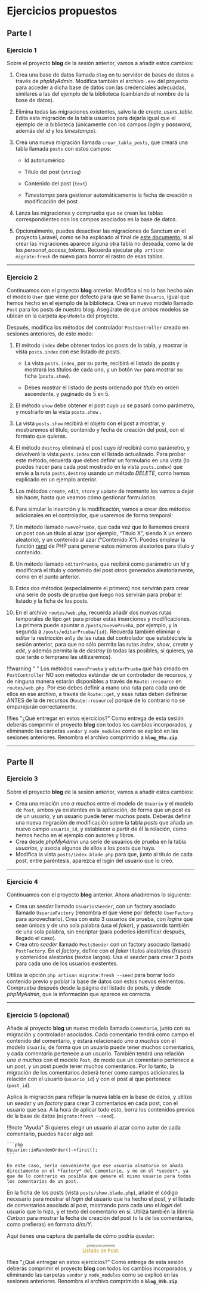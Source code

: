# Ejercicios propuestos

## Parte I

### Ejercicio 1

Sobre el proyecto **blog** de la sesión anterior, vamos a añadir estos cambios:

1. Crea una base de datos llamada `blog` en tu servidor de bases de datos a través de *phpMyAdmin*. Modifica también el archivo `.env` del proyecto para acceder a dicha base de datos con las credenciales adecuadas, similares a las del ejemplo de la biblioteca (cambiando el nombre de la base de datos).

2. Elimina todas las migraciones existentes, salvo la de *create_users_table*. Edita esta migración de la tabla usuarios para dejarla igual que el ejemplo de la biblioteca (únicamente con los campos *login* y *password*, además del *id* y los *timestamps*).

3. Crea una nueva migración llamada `crear_tabla_posts`, que creará una tabla llamada `posts` con estos campos:

   - Id autonumérico

   - Título del post (`string`)

   - Contenido del post (`text`)

   - *Timestamps* para gestionar automáticamente la fecha de creación o modificación del post

4. Lanza las migraciones y comprueba que se crean las tablas correspondientes con los campos asociados en la base de datos.
5. Opcionalmente, puedes desactivar las migraciones de Sanctum en el proyecto Laravel, como se ha explicado al final de [este documento](https://nachoiborraies.github.io/laravel/md/es/04b), si al crear las migraciones aparece alguna otra tabla no deseada, como la de los *personal_access_tokens*. Recuerda ejecutar `php artisan migrate:fresh` de nuevo para borrar el rastro de esas tablas.

<hr />

### Ejercicio 2

Continuamos con el proyecto **blog** anterior. Modifica si no lo has hecho aún el modelo `User` que viene por defecto para que se llame `Usuario`, igual que hemos hecho en el ejemplo de la biblioteca. Crea un nuevo modelo llamado `Post` para los posts de nuestro blog. Asegúrate de que ambos modelos se ubican en la carpeta `App\Models` del proyecto.

Después, modifica los métodos del controlador `PostController` creado en sesiones anteriores, de este modo:

1. El método `index` debe obtener todos los posts de la tabla, y mostrar la vista `posts.index` con ese listado de posts.

   - La vista `posts.index`, por su parte, recibirá el listado de posts y mostrará los títulos de cada uno, y un botón `Ver` para mostrar su ficha (`posts.show`).

   - Debes mostrar el listado de posts ordenado por *título* en orden ascendente, y paginado de 5 en 5.

2. El método `show` debe obtener el post cuyo `id` se pasará como parámetro, y mostrarlo en la vista `posts.show` .
3. La vista `posts.show` recibirá el objeto con el post a mostrar, y mostraremos el título, contenido y fecha de creación del post, con el formato que quieras.
4. El método `destroy` eliminará el post cuyo *id* recibirá como parámetro, y devolverá la vista `posts.index` con el listado actualizado. Para probar este método, recuerda que debes definir un formulario en una vista (lo puedes hacer para cada post mostrado en la vista `posts.index`) que envíe a la ruta `posts.destroy` usando un método *DELETE*, como hemos explicado en un ejemplo anterior.
5. Los métodos `create`, `edit`, `store` y `update` de momento los vamos a dejar sin hacer, hasta que veamos cómo gestionar formularios.
6. Para simular la inserción y la modificación, vamos a crear dos métodos adicionales en el controlador, que usaremos de forma temporal:
7. Un método llamado `nuevoPrueba`, que cada vez que lo llamemos creará un post con un título al azar (por ejemplo, “Título X”, siendo X un entero aleatorio), y un contenido al azar (“Contenido X”). Puedes emplear la función [rand](https://www.php.net/manual/es/function.rand.php) de PHP para generar estos números aleatorios para título y contenido.
8. Un método llamado `editarPrueba`, que recibirá como parámetro un *id* y modificará el título y contenido del post otros generados aleatoriamente, como en el punto anterior.
9. Estos dos métodos (especialmente el primero) nos servirán para crear una serie de posts de prueba que luego nos servirán para probar el listado y la ficha de los posts.
10. En el archivo `routes/web.php`, recuerda añadir dos nuevas rutas temporales de tipo `get` para probar estas inserciones y modificaciones. La primera puede apuntar a `/posts/nuevoPrueba`, por ejemplo, y la segunda a `/posts/editarPrueba/{id}`. Recuerda también eliminar o editar la restricción `only` de las rutas del controlador que estableciste la sesión anterior, para que no sólo permita las rutas *index*, *show*, *create* y *edit*, y además permita la de *destroy* (o todas las posibles, si quieres, ya que tarde o temprano las utilizaremos).

!!!warning " "
	Los métodos `nuevoPrueba` y `editarPrueba` que has creado en `PostController` NO son métodos estándar de un controlador de recursos, y de ninguna manera estarán disponibles a través de `Route::resource` en `routes/web.php`. Por eso debes definir a mano una ruta para cada uno de ellos en ese archivo, a través de `Route::get`, y esas rutas deben definirse ANTES de la de recursos (`Route::resource`) porque de lo contrario no se emparejarán correctamente.

!!!ies "¿Qué entregar en estos ejercicios?"
	Como entrega de esta sesión deberás comprimir el proyecto **blog** con todos los cambios incorporados, y eliminando las carpetas `vendor` y `node_modules` como se explicó en las sesiones anteriores. Renombra el archivo comprimido a **`blog_09a.zip`**.

<hr />

## Parte II

### Ejercicio 3

Sobre el proyecto **blog** de la sesión anterior, vamos a añadir estos cambios:

- Crea una relación *uno a muchos* entre el modelo de `Usuario` y el modelo de `Post`, ambos ya existentes en la aplicación, de forma que un post es de un usuario, y un usuario puede tener muchos posts. Deberás definir una nueva migración de modificación sobre la tabla *posts* que añada un nuevo campo `usuario_id`, y establecer a partir de él la relación, como hemos hecho en el ejemplo con autores y libros.
- Crea desde *phpMyAdmin* una serie de usuarios de prueba en la tabla *usuarios*, y asocia algunos de ellos a los posts que haya.
- Modifica la vista `posts/index.blade.php` para que, junto al título de cada post, entre paréntesis, aparezca el login del usuario que lo creó.

<hr />

### Ejercicio 4

Continuamos con el proyecto **blog** anterior. Ahora añadiremos lo siguiente:

- Crea un *seeder* llamado `UsuariosSeeder`, con un factory asociado llamado `UsuarioFactory` (renombra el que viene por defecto `UserFactory` para aprovecharlo). Crea con esto 3 usuarios de prueba, con *logins* que sean únicos y de una sola palabra (usa el *faker*), y passwords también de una sola palabra, sin encriptar (para poderlos identificar después, llegado el caso).
- Crea otro *seeder* llamado `PostsSeeder` con un factory asociado llamado `PostFactory`. En el *factory*, define con el *faker* títulos aleatorios (frases) y contenidos aleatorios (textos largos). Usa el *seeder* para crear 3 posts para cada uno de los usuarios existentes.

Utiliza la opción `php artisan migrate:fresh --seed` para borrar todo contenido previo y poblar la base de datos con estos nuevos elementos. Comprueba después desde la página del listado de posts, y desde *phpMyAdmin*, que la información que aparece es correcta.

<hr />

### Ejercicio 5 (opcional)

Añade al proyecto **blog** un nuevo modelo llamado `Comentario`, junto con su migración y controlador asociados. Cada comentario tendrá como campo el contenido del comentario, y estará relacionado *uno a muchos* con el modelo `Usuario`, de forma que un usuario puede tener muchos comentarios, y cada comentario pertenece a un usuario. También tendrá una relación *uno a muchos* con el modelo `Post`, de modo que un comentario pertenece a un post, y un post puede tener muchos comentarios. Por lo tanto, la migración de los comentarios deberá tener como campos adicionales la relación con el usuario (`usuario_id`) y con el post al que pertenece (`post_id`).

Aplica la migración para reflejar la nueva tabla en la base de datos, y utiliza un *seeder* y un *factory* para crear 3 comentarios en cada post, con el usuario que sea. A la hora de aplicar todo esto, borra los contenidos previos de la base de datos (`migrate:fresh --seed`).

!!!note "Ayuda"
	Si quieres elegir un usuario al azar como autor de cada comentario, puedes hacer algo así:
	
	```php
	Usuario::inRandomOrder()->first();
	```
	
	En este caso, sería conveniente que ese usuario aleatorio se añada directamente en el *factory* del comentario, y no en el *seeder*, ya que de lo contrario es posible que genere el mismo usuario para todos los comentarios de un post.

En la ficha de los posts (vista `posts/show.blade.php`), añade el código necesario para mostrar el *login* del usuario que ha hecho el *post*, y el listado de comentarios asociado al post, mostrando para cada uno el *login* del usuario que lo hizo, y el texto del comentario en sí. Utiliza también la librería *Carbon* para mostrar la fecha de creación del post (o la de los comentarios, como prefieras) en formato *d/m/Y*.

Aquí tienes una captura de pantalla de cómo podría quedar:

<div style="text-align: center;"><figure><img src="../../img/ut09/listado_posts_comentarios.png" alt="listado_posts_comentarios" style="zoom:40%; border: 2px solid #fff2c9;" /><figcaption style="font-size: 13px; color: #bd8f04;">Listado de Post.</figcaption></figure></div>

!!!ies "¿Qué entregar en estos ejercicios?"
	Como entrega de esta sesión deberás comprimir el proyecto **blog** con todos los cambios incorporados, y eliminando las carpetas `vendor` y `node_modules` como se explicó en las sesiones anteriores. Renombra el archivo comprimido a **`blog_09b.zip`**.

